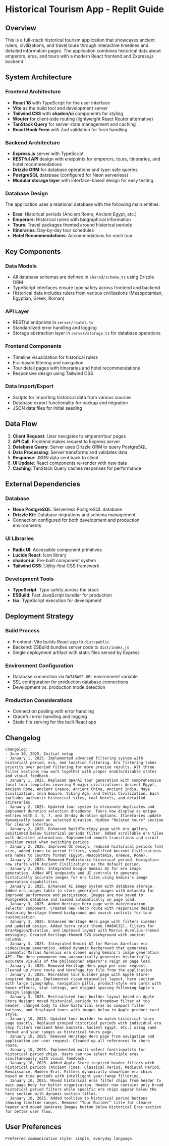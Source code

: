 # Historical Tourism App - Replit Guide

## Overview

This is a full-stack historical tourism application that showcases ancient rulers, civilizations, and travel tours through interactive timelines and detailed information pages. The application combines historical data about emperors, eras, and tours with a modern React frontend and Express.js backend.

## System Architecture

### Frontend Architecture
- **React 18** with TypeScript for the user interface
- **Vite** as the build tool and development server
- **Tailwind CSS** with **shadcn/ui** components for styling
- **Wouter** for client-side routing (lightweight React Router alternative)
- **TanStack Query** for server state management and caching
- **React Hook Form** with Zod validation for form handling

### Backend Architecture
- **Express.js** server with TypeScript
- **RESTful API** design with endpoints for emperors, tours, itineraries, and hotel recommendations
- **Drizzle ORM** for database operations and type-safe queries
- **PostgreSQL** database (configured for Neon serverless)
- **Modular storage layer** with interface-based design for easy testing

### Database Design
The application uses a relational database with the following main entities:
- **Eras**: Historical periods (Ancient Rome, Ancient Egypt, etc.)
- **Emperors**: Historical rulers with biographical information
- **Tours**: Travel packages themed around historical periods
- **Itineraries**: Day-by-day tour schedules
- **Hotel Recommendations**: Accommodations for each tour

## Key Components

### Data Models
- All database schemas are defined in `shared/schema.ts` using Drizzle ORM
- TypeScript interfaces ensure type safety across frontend and backend
- Historical data includes rulers from various civilizations (Mesopotamian, Egyptian, Greek, Roman)

### API Layer
- RESTful endpoints in `server/routes.ts`
- Standardized error handling and logging
- Storage abstraction layer in `server/storage.ts` for database operations

### Frontend Components
- Timeline visualization for historical rulers
- Era-based filtering and navigation
- Tour detail pages with itineraries and hotel recommendations
- Responsive design using Tailwind CSS

### Data Import/Export
- Scripts for importing historical data from various sources
- Database export functionality for backup and migration
- JSON data files for initial seeding

## Data Flow

1. **Client Request**: User navigates to emperor/tour pages
2. **API Call**: Frontend makes request to Express server
3. **Database Query**: Server uses Drizzle ORM to query PostgreSQL
4. **Data Processing**: Server transforms and validates data
5. **Response**: JSON data sent back to client
6. **UI Update**: React components re-render with new data
7. **Caching**: TanStack Query caches responses for performance

## External Dependencies

### Database
- **Neon PostgreSQL**: Serverless PostgreSQL database
- **Drizzle Kit**: Database migrations and schema management
- Connection configured for both development and production environments

### UI Libraries
- **Radix UI**: Accessible component primitives
- **Lucide React**: Icon library
- **shadcn/ui**: Pre-built component system
- **Tailwind CSS**: Utility-first CSS framework

### Development Tools
- **TypeScript**: Type safety across the stack
- **ESBuild**: Fast JavaScript bundler for production
- **tsx**: TypeScript execution for development

## Deployment Strategy

### Build Process
- Frontend: Vite builds React app to `dist/public`
- Backend: ESBuild bundles server code to `dist/index.js`
- Single deployment artifact with static files served by Express

### Environment Configuration
- Database connection via `DATABASE_URL` environment variable
- SSL configuration for production database connections
- Development vs. production mode detection

### Production Considerations
- Connection pooling with error handling
- Graceful error handling and logging
- Static file serving for the built React app

## Changelog

```
Changelog:
- June 30, 2025. Initial setup
- January 1, 2025. Implemented advanced filtering system with historical period, era, and location filtering. Era filtering takes priority over period filtering for more precise results. All three filter sections now work together with proper enable/disable states and visual feedback.
- January 1, 2025. Replaced OpenAI tour generation with comprehensive local tour templates covering 9 major civilizations: Ancient Egypt, Ancient Rome, Ancient Greece, Ancient China, Ancient India, Maya Civilization, Inca Empire, Viking Age, and Celtic Civilization. Each includes authentic historical sites, real hotels, and detailed itineraries.
- January 2, 2025. Updated tour system to eliminate duplicates and implement duration selection dropdowns. Tours now display as unique entries with 3, 5, 7, and 10-day duration options. Itineraries update dynamically based on selected duration. Hidden "Related tours" section for cleaner interface.
- January 2, 2025. Enhanced BuildTourCopy page with era gallery positioned below historical periods filter. Added scrollable era tiles with detailed information. Implemented smooth transitions and scroll position reset when switching periods.
- January 2, 2025. Improved UI design: reduced historical periods font size, added icons to period filters, simplified Ancient Civilizations era names to country format (Egypt, Mesopotamia, Greece, Rome).
- January 2, 2025. Removed Prehistoric historical period. Navigation now starts with Ancient Civilizations as the default period.
- January 2, 2025. Integrated Google Gemini AI for era image generation. Added API endpoints and UI controls to generate historically accurate images for era tiles using Gemini's image generation capabilities.
- January 2, 2025. Enhanced AI image system with database storage. Added era_images table to store generated images with metadata for improved performance and persistence. Images are now saved to PostgreSQL database and loaded automatically on page load.
- January 3, 2025. Added Heritage Hero page with date/duration selector component. Created new /hero route with responsive design featuring heritage-themed background and search controls for tour customization.
- January 3, 2025. Enhanced Heritage Hero page with filters sidebar and updated design. Added terra color theme (#A84C32), filters for Era/Region/Duration, and improved layout with Marcus Aurelius-themed messaging. Created heritage-themed SVG background with ancient columns.
- January 3, 2025. Integrated Gemini AI for Marcus Aurelius era video/image generation. Added dynamic background that generates cinematic Marcus Aurelius era scenes using Gemini's image generation API. The Hero component now automatically generates historically accurate visuals of the philosopher emperor's reign on page load.
- January 3, 2025. Removed Heritage Hero page per user request. Cleaned up /hero route and HeroPage.tsx file from the application.
- January 3, 2025. Recreated tour builder page with Apple Store-inspired design. Implemented clean minimalist layout, hero section with large typography, navigation pills, product-style era cards with hover effects, star ratings, and elegant spacing following Apple's design language.
- January 3, 2025. Restructured tour builder layout based on Apple Store design: moved historical periods to dropdown filter at top header, changed body to show historical eras as compact filter buttons, and displayed tours with images below in Apple product card style.
- January 10, 2025. Updated tour builder to match historical tours page exactly. Replaced grouped historical periods with individual era chip filters (Ancient Near Eastern, Ancient Egypt, etc.) using same format and year ranges as historical tours page.
- January 10, 2025. Removed Heritage Hero page from navigation and application per user request. Cleaned up all references to /hero route.
- January 10, 2025. Implemented multi-select functionality for historical period chips. Users can now select multiple eras simultaneously with visual feedback.
- January 10, 2025. Added Apple Store-inspired header filters with historical periods (Ancient Times, Classical Period, Medieval Period, Renaissance, Modern Era). Filters dynamically show/hide era chips based on time periods with intelligent year-range filtering.
- January 10, 2025. Moved historical eras filter chips from header to main page body for better organization. Header now contains only broad historical period filters while specific era chips appear below the hero section with dynamic section titles.
- January 10, 2025. Added tooltips to historical period buttons showing timeline ranges. Removed "Tour Builder" title for cleaner header and moved Generate Images button below Historical Eras section for better user flow.
```

## User Preferences

```
Preferred communication style: Simple, everyday language.
```